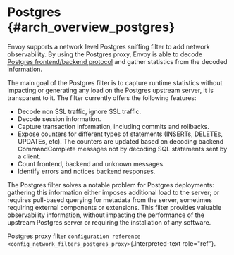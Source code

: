 Postgres {#arch_overview_postgres}
========

Envoy supports a network level Postgres sniffing filter to add network
observability. By using the Postgres proxy, Envoy is able to decode
[Postgres frontend/backend
protocol](https://www.postgresql.org/docs/current/protocol.html) and
gather statistics from the decoded information.

The main goal of the Postgres filter is to capture runtime statistics
without impacting or generating any load on the Postgres upstream
server, it is transparent to it. The filter currently offers the
following features:

-   Decode non SSL traffic, ignore SSL traffic.
-   Decode session information.
-   Capture transaction information, including commits and rollbacks.
-   Expose counters for different types of statements (INSERTs, DELETEs,
    UPDATEs, etc). The counters are updated based on decoding backend
    CommandComplete messages not by decoding SQL statements sent by a
    client.
-   Count frontend, backend and unknown messages.
-   Identify errors and notices backend responses.

The Postgres filter solves a notable problem for Postgres deployments:
gathering this information either imposes additional load to the server;
or requires pull-based querying for metadata from the server, sometimes
requiring external components or extensions. This filter provides
valuable observability information, without impacting the performance of
the upstream Postgres server or requiring the installation of any
software.

Postgres proxy filter
`configuration reference <config_network_filters_postgres_proxy>`{.interpreted-text
role="ref"}.

